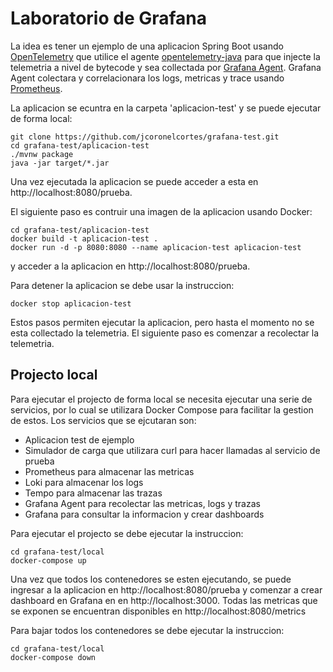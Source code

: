 # Laboratorio de Grafana

La idea es tener un ejemplo de una aplicacion Spring Boot usando [OpenTelemetry](https://opentelemetry.io/) que utilice el agente [opentelemetry-java](https://github.com/open-telemetry/opentelemetry-java-instrumentation)
para que injecte la telemetria a nivel de bytecode y sea collectada por [Grafana Agent](https://grafana.com/docs/grafana-cloud/data-configuration/agent/). Grafana Agent colectara y correlacionara los logs, metricas y trace
usando [Prometheus](https://prometheus.io/).

La aplicacion se ecuntra en la carpeta 'aplicacion-test' y se puede ejecutar de forma local:

```
git clone https://github.com/jcoronelcortes/grafana-test.git
cd grafana-test/aplicacion-test
./mvnw package
java -jar target/*.jar
```
Una vez ejecutada la aplicacion se puede acceder a esta en http://localhost:8080/prueba.

El siguiente paso es contruir una imagen de la aplicacion usando Docker:

```
cd grafana-test/aplicacion-test
docker build -t aplicacion-test .
docker run -d -p 8080:8080 --name aplicacion-test aplicacion-test
```
y acceder a la aplicacion en http://localhost:8080/prueba.

Para detener la aplicacion se debe usar la instruccion:

```
docker stop aplicacion-test
```
Estos pasos permiten ejecutar la aplicacion, pero hasta el momento no se esta collectado la telemetria.
El siguiente paso es comenzar a recolectar la telemetria.

## Projecto local

Para ejecutar el projecto de forma local se necesita ejecutar una serie de servicios, por lo
cual se utilizara Docker Compose para facilitar la gestion de estos. Los servicios que se 
ejcutaran son:

- Aplicacion test de ejemplo
- Simulador de carga que utilizara curl para hacer llamadas al servicio de prueba
- Prometheus para almacenar las metricas
- Loki para almacenar los logs
- Tempo para almacenar las trazas
- Grafana Agent para recolectar las metricas, logs y trazas
- Grafana para consultar la informacion y crear dashboards

Para ejecutar el projecto se debe ejecutar la instruccion:

```
cd grafana-test/local
docker-compose up
```
Una vez que todos los contenedores se esten ejecutando, se puede ingresar a la aplicacion en
http://localhost:8080/prueba y comenzar a crear dashboard en Grafana en en http://localhost:3000. 
Todas las metricas que se exponen se encuentran disponibles en http://localhost:8080/metrics

Para bajar todos los contenedores se debe ejecutar la instruccion:

```
cd grafana-test/local
docker-compose down
```